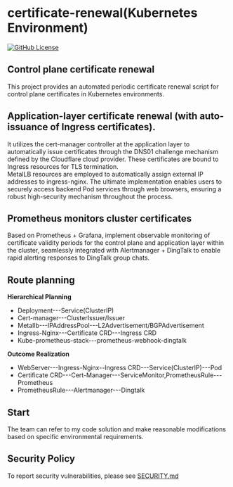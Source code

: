 # certificate-renewal(Kubernetes Environment)
[![GitHub License](https://img.shields.io/badge/License-Apache%202.0-blue.svg)](https://www.apache.org/licenses/LICENSE-2.0)

## Control plane certificate renewal
This project provides an automated periodic certificate renewal script for control plane certificates in Kubernetes environments.

## Application-layer certificate renewal (with auto-issuance of Ingress certificates).
It utilizes the cert-manager controller at the application layer to automatically issue certificates through the DNS01 challenge mechanism defined by the Cloudflare cloud provider. These certificates are bound to Ingress resources for TLS termination.  
MetalLB resources are employed to automatically assign external IP addresses to ingress-nginx. The ultimate implementation enables users to securely access backend Pod services through web browsers, ensuring a robust high-security mechanism throughout the process.

## Prometheus monitors cluster certificates
Based on Prometheus + Grafana, implement observable monitoring of certificate validity periods for the control plane and application layer within the cluster, seamlessly integrated with Alertmanager + DingTalk to enable rapid alerting responses to DingTalk group chats.

## Route planning
**Hierarchical Planning**
- Deployment---Service(ClusterIP)
- Cert-manager---ClusterIssuer/Issuer
- Metallb---IPAddressPool---L2Advertisement/BGPAdvertisement
- Ingress-Nginx---Certificate CRD---Ingress CRD
- Kube-prometheus-stack---prometheus-webhook-dingtalk

**Outcome Realization**
- WebServer---Ingress-Nginx--Ingress CRD---Service(ClusterIP)---Pod
- Certificate CRD---Cert-Manager---ServiceMonitor,PrometheusRule---Prometheus
- PrometheusRule---Alertmanager---Dingtalk

## Start
The team can refer to my code solution and make reasonable modifications based on specific environmental requirements.

## Security Policy
To report security vulnerabilities, please see [SECURITY.md](SECURITY.md)

